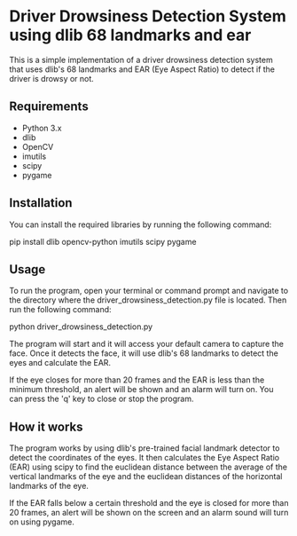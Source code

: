 # Driver Drowsiness Detection System using dlib 68 landmarks and ear

This is a simple implementation of a driver drowsiness detection system that uses dlib's 68 landmarks and EAR (Eye Aspect Ratio) to detect if the driver is drowsy or not.

## Requirements
* Python 3.x
* dlib
* OpenCV
* imutils
* scipy
* pygame

## Installation

You can install the required libraries by running the following command:

pip install dlib opencv-python imutils scipy pygame

## Usage
To run the program, open your terminal or command prompt and navigate to the directory where the driver_drowsiness_detection.py file is located. Then run the following command:

python driver_drowsiness_detection.py

The program will start and it will access your default camera to capture the face. Once it detects the face, it will use dlib's 68 landmarks to detect the eyes and calculate the EAR.

If the eye closes for more than 20 frames and the EAR is less than the minimum threshold, an alert will be shown and an alarm will turn on. You can press the 'q' key to close or stop the program.

## How it works
The program works by using dlib's pre-trained facial landmark detector to detect the coordinates of the eyes. It then calculates the Eye Aspect Ratio (EAR) using scipy to find the euclidean distance between the average of the vertical landmarks of the eye and the euclidean distances of the horizontal landmarks of the eye.

If the EAR falls below a certain threshold and the eye is closed for more than 20 frames, an alert will be shown on the screen and an alarm sound will turn on using pygame.







